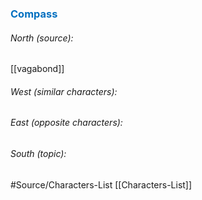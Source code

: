 




### <span style="color:#0070c0">Compass</span>
###### North (source):
[[vagabond]]

###### West (similar characters):


###### East (opposite characters):


###### South (topic):



#Source/Characters-List [[Characters-List]]

 